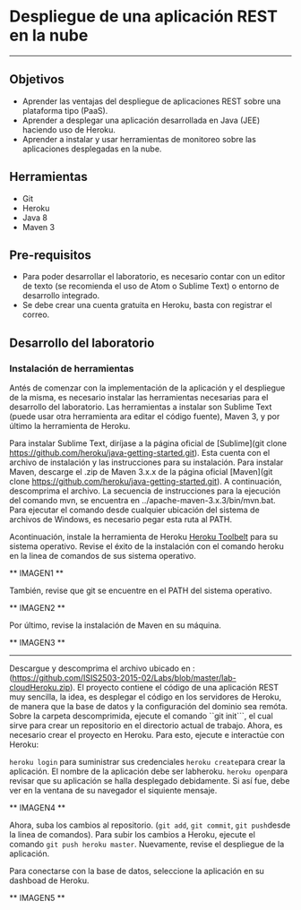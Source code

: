 # Despliegue de una aplicación REST en la nube
-----

## Objetivos
* Aprender las ventajas del despliegue de aplicaciones REST sobre una plataforma tipo (PaaS).
* Aprender a desplegar una aplicación desarrollada en Java (JEE) haciendo uso de Heroku.
* Aprender a instalar y usar herramientas de monitoreo sobre las aplicaciones desplegadas en la nube.

## Herramientas
* Git
* Heroku
* Java 8
* Maven 3

## Pre-requisitos
* Para poder desarrollar el laboratorio, es necesario contar con un editor de texto (se recomienda el uso de Atom o Sublime Text) o entorno de desarrollo integrado.
* Se debe crear una cuenta gratuita en Heroku, basta con registrar el correo.

## Desarrollo del laboratorio

### Instalación de herramientas

Antés de comenzar con la implementación de la aplicación y el despliegue de la misma, es necesario instalar las herramientas necesarias para el desarrollo del laboratorio. Las herramientas a instalar son Sublime Text (puede usar otra herramienta ara editar el código fuente), Maven 3, y por último la herramienta de Heroku.

Para instalar Sublime Text, diríjase a la página oficial de [Sublime](git clone https://github.com/heroku/java-getting-started.git). Esta cuenta con el archivo de instalación y las instrucciones para su instalación. Para instalar Maven, descarge el .zip de Maven 3.x.x de la página oficial [Maven](git clone https://github.com/heroku/java-getting-started.git). A continuación, descomprima el archivo. La secuencia de instrucciones para la ejecución del comando mvn, se encuentra en ../apache-maven-3.x.3/bin/mvn.bat. Para ejecutar el comando desde cualquier ubicación del sistema de archivos de Windows, es necesario pegar esta ruta al PATH. 

Acontinuación, instale la herramienta de Heroku [Heroku Toolbelt](https://toolbelt.heroku.com/) para su sistema operativo. Revise el éxito de la instalación con el comando heroku en la linea de comandos de sus sistema operativo.

** IMAGEN1 **

También, revise que git se encuentre en el PATH del sistema operativo.

** IMAGEN2 **

Por último, revise la instalación de Maven en su máquina.

** IMAGEN3 **

----
Descargue y descomprima el archivo ubicado en : (https://github.com/ISIS2503-2015-02/Labs/blob/master/lab-cloudHeroku.zip). El proyecto contiene el código de una aplicación REST muy sencilla, la idea, es desplegar el código en los servidores de Heroku, de manera que la base de datos y la configuración del dominio sea remóta. Sobre la carpeta descomprimida, ejecute el comando ``git init```, el cual sirve para crear un repositorio en el directorio actual de trabajo. Ahora, es necesario crear el proyecto en Heroku. Para esto, ejecute e interactúe con Heroku:

```heroku login``` para suministrar sus credenciales
```heroku create```para crear la aplicación. El nombre de la aplicación debe ser labheroku<codigo>.
```heroku open```para revisar que su aplicación se halla desplegado debidamente. Si así fue, debe ver en la ventana de su navegador el siquiente mensaje.

** IMAGEN4 **

Ahora, suba los cambios al repositorio. (```git add```, ```git commit```, ```git push```desde la linea de comandos). Para subir los cambios a Heroku, ejecute el comando ```git push heroku master```. Nuevamente, revise el despliegue de la aplicación. 

Para conectarse con la base de datos, seleccione la aplicación en su dashboad de Heroku.

** IMAGEN5 **



### 





